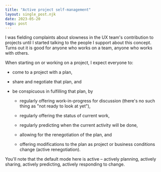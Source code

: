 ```yaml
---
title: "Active project self-management"
layout: single_post.njk
date: 2023-05-20
tags: post
---
```


I was fielding complaints about slowness in the UX team's contribution to projects until I started talking to the people I support about this concept. Turns out it is good for anyone who works on a team, anyone who works with others.

When starting on or working on a project, I expect everyone to:

- come to a project with a plan,

- share and negotiate that plan, and

- be conspicuous in fulfilling that plan, by
    - regularly offering work-in-progress for discussion (there's no such thing as "not ready to look at yet"),
    
    - regularly offering the status of current work,
    
    - regularly predicting when the current activity will be done,
    
    - allowing for the renegotiation of the plan, and
    
    - offering modifications to the plan as project or business conditions change (active renegotiation).

You'll note that the default mode here is active – actively planning, actively sharing, actively predicting, actively responding to change.

